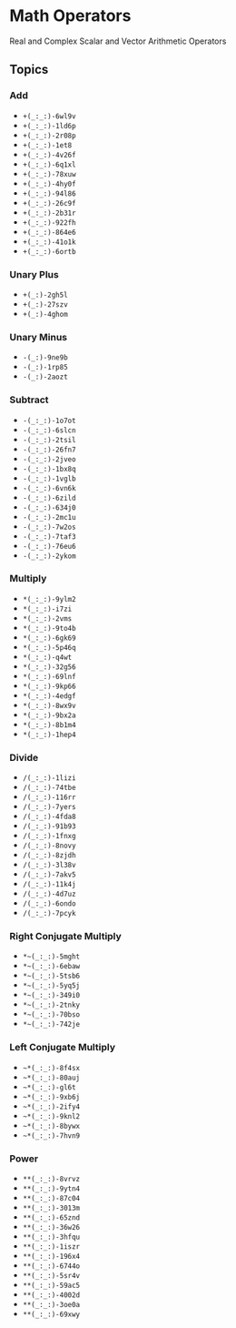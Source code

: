 # Math Operators

Real and Complex Scalar and Vector Arithmetic Operators

## Topics

### Add

- ``+(_:_:)-6wl9v``
- ``+(_:_:)-1ld6p``
- ``+(_:_:)-2r08p``
- ``+(_:_:)-1et8``
- ``+(_:_:)-4v26f``
- ``+(_:_:)-6q1xl``
- ``+(_:_:)-78xuw``
- ``+(_:_:)-4hy0f``
- ``+(_:_:)-94l86``
- ``+(_:_:)-26c9f``
- ``+(_:_:)-2b31r``
- ``+(_:_:)-922fh``
- ``+(_:_:)-864e6``
- ``+(_:_:)-41o1k``
- ``+(_:_:)-6ortb``

### Unary Plus

- ``+(_:)-2gh5l``
- ``+(_:)-27szv``
- ``+(_:)-4ghom``

### Unary Minus

- ``-(_:)-9ne9b``
- ``-(_:)-1rp85``
- ``-(_:)-2aozt``

### Subtract

- ``-(_:_:)-1o7ot``
- ``-(_:_:)-6slcn``
- ``-(_:_:)-2tsil``
- ``-(_:_:)-26fn7``
- ``-(_:_:)-2jveo``
- ``-(_:_:)-1bx8q``
- ``-(_:_:)-1vglb``
- ``-(_:_:)-6vn6k``
- ``-(_:_:)-6zild``
- ``-(_:_:)-634j0``
- ``-(_:_:)-2mc1u``
- ``-(_:_:)-7w2os``
- ``-(_:_:)-7taf3``
- ``-(_:_:)-76eu6``
- ``-(_:_:)-2ykom``

### Multiply

- ``*(_:_:)-9ylm2``
- ``*(_:_:)-i7zi``
- ``*(_:_:)-2vms``
- ``*(_:_:)-9to4b``
- ``*(_:_:)-6gk69``
- ``*(_:_:)-5p46q``
- ``*(_:_:)-q4wt``
- ``*(_:_:)-32g56``
- ``*(_:_:)-69lnf``
- ``*(_:_:)-9kp66``
- ``*(_:_:)-4edgf``
- ``*(_:_:)-8wx9v``
- ``*(_:_:)-9bx2a``
- ``*(_:_:)-8b1m4``
- ``*(_:_:)-1hep4``

### Divide

- ``/(_:_:)-1lizi``
- ``/(_:_:)-74tbe``
- ``/(_:_:)-116rr``
- ``/(_:_:)-7yers``
- ``/(_:_:)-4fda8``
- ``/(_:_:)-91b93``
- ``/(_:_:)-1fnxg``
- ``/(_:_:)-8novy``
- ``/(_:_:)-8zjdh``
- ``/(_:_:)-3l38v``
- ``/(_:_:)-7akv5``
- ``/(_:_:)-11k4j``
- ``/(_:_:)-4d7uz``
- ``/(_:_:)-6ondo``
- ``/(_:_:)-7pcyk``

### Right Conjugate Multiply

- ``*~(_:_:)-5mght``
- ``*~(_:_:)-6ebaw``
- ``*~(_:_:)-5tsb6``
- ``*~(_:_:)-5yq5j``
- ``*~(_:_:)-349i0``
- ``*~(_:_:)-2tnky``
- ``*~(_:_:)-70bso``
- ``*~(_:_:)-742je``

### Left Conjugate Multiply
- ``~*(_:_:)-8f4sx``
- ``~*(_:_:)-80auj``
- ``~*(_:_:)-gl6t``
- ``~*(_:_:)-9xb6j``
- ``~*(_:_:)-2ify4``
- ``~*(_:_:)-9knl2``
- ``~*(_:_:)-8bywx``
- ``~*(_:_:)-7hvn9``

### Power
- ``**(_:_:)-8vrvz``
- ``**(_:_:)-9ytn4``
- ``**(_:_:)-87c04``
- ``**(_:_:)-3013m``
- ``**(_:_:)-65znd``
- ``**(_:_:)-36w26``
- ``**(_:_:)-3hfqu``
- ``**(_:_:)-1iszr``
- ``**(_:_:)-196x4``
- ``**(_:_:)-6744o``
- ``**(_:_:)-5sr4v``
- ``**(_:_:)-59ac5``
- ``**(_:_:)-4002d``
- ``**(_:_:)-3oe0a``
- ``**(_:_:)-69xwy``

